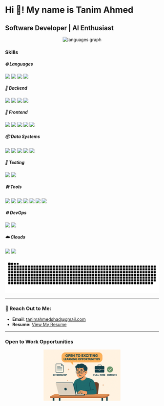 # Hi 👋! My name is Tanim Ahmed


## Software Developer | AI Enthusiast 



<div align="center">
  <img src="https://github-readme-stats.vercel.app/api/top-langs?username=OG-Tanim&locale=en&hide_title=false&layout=compact&card_width=320&langs_count=5&theme=dracula&hide_border=false" height="150" alt="languages graph"  />
</div>

<h3> Skills </h3>

<div align="left">

  <h5>🌐 Languages</h5>
  <img src="https://img.shields.io/badge/javascript-%23323330.svg?style=for-the-badge&logo=javascript&logoColor=%23F7DF1E" />
  <img src="https://img.shields.io/badge/-TypeScript-blue?style=for-the-badge&logo=typescript" />
  <img src="https://img.shields.io/badge/-Python-white?style=for-the-badge&logo=python" />
  <img src="https://img.shields.io/badge/-Bash-black?style=for-the-badge&logo=gnubash" />

  <h5>🧠 Backend</h5>
  <img src="https://img.shields.io/badge/-Node.js-green?style=for-the-badge&logo=node.js" />
  <img src="https://img.shields.io/badge/-Express.js-lightgrey?style=for-the-badge&logo=express" />
  <img src="https://img.shields.io/badge/-Flask-black?style=for-the-badge&logo=flask" />
  <img src="https://img.shields.io/badge/-JWT-white?style=for-the-badge&logo=json-web-tokens" />

  <h5>🎨 Frontend</h5>
  <img src="https://img.shields.io/badge/-React-blue?style=for-the-badge&logo=react" />
  <img src="https://img.shields.io/badge/-Vue.js-green?style=for-the-badge&logo=vue.js" />
  <img src="https://img.shields.io/badge/-Tailwind_CSS-lightblue?style=for-the-badge&logo=tailwind-css" />
  <img src="https://img.shields.io/badge/-Material_UI-darkblue?style=for-the-badge&logo=mui" />
  <img src="https://img.shields.io/badge/-Next.js-black?style=for-the-badge&logo=next.js" />

  <h5>📦 Data Systems</h5>
  <img src="https://img.shields.io/badge/-MongoDB-green?style=for-the-badge&logo=mongodb" />
  <img src="https://img.shields.io/badge/-Mongoose-orange?style=for-the-badge&logo=mongoose" />
  <img src="https://img.shields.io/badge/-PostgreSQL-blue?style=for-the-badge&logo=postgresql" />
  <img src="https://img.shields.io/badge/-MySQL-blue?style=for-the-badge&logo=mysql" />
  <img src="https://img.shields.io/badge/-Firebase-orange?style=for-the-badge&logo=firebase" />

  <h5>🧪 Testing</h5>
  <img src="https://img.shields.io/badge/-Testcontainer-darkblue?style=for-the-badge&logo=testcontainers" />
  <img src="https://img.shields.io/badge/-Testify-orange?style=for-the-badge&logo=testify" />

  <h5>🛠️ Tools</h5>
  <img src="https://img.shields.io/badge/-Git-orange?style=for-the-badge&logo=git" />
  <img src="https://img.shields.io/badge/-Docker-blue?style=for-the-badge&logo=docker" />
  <img src="https://img.shields.io/badge/-Kubernetes-lightblue?style=for-the-badge&logo=kubernetes" />
  <img src="https://img.shields.io/badge/-HashiCorp_Vault-black?style=for-the-badge&logo=vault" />
  <img src="https://img.shields.io/badge/-Axios-darkblue?style=for-the-badge&logo=axios" />
  <img src="https://img.shields.io/badge/-Stripe-purple?style=for-the-badge&logo=stripe" />
  <img src="https://img.shields.io/badge/-CORS-lightgrey?style=for-the-badge&logo=cors" />

  <h5>⚙️ DevOps</h5>
  <img src="https://img.shields.io/badge/-Terraform-5c4ee5?style=for-the-badge&logo=terraform" />
  <img src="https://img.shields.io/badge/-GitHub_Workflow-black?style=for-the-badge&logo=githubactions" />

  <h5>☁️ Clouds</h5>
  <img src="https://img.shields.io/badge/-Azure_Cloud_Service-lightblue?style=for-the-badge&logo=microsoftazure" />
  <img src="https://img.shields.io/badge/-Azure_Kubernetes_Service-blue?style=for-the-badge&logo=azurekubernetesservice" />

</div>

<br clear="both">

<div align="center">
    <img src="https://raw.githubusercontent.com/platane/snk/output/github-contribution-grid-snake-dark.svg" alt="Profile Image" />
  </div>

---

### 📮 Reach Out to Me: 
- **Email**: [tanimahmedshad@gmail.com](mailto:tanimahmedshad@gmail.com)
- **Resume:** [View My Resume](https://drive.google.com/file/d/1ctlgsEO8ujZ_wtcXsZFgEseZi8vbFuT7/view?usp=drive_link)

---

<h3>Open to Work Opportunities</h3>
<div align="center">
    <img style= "width: 50%;" src="https://github.com/OG-Tanim/OG-Tanim/blob/c33c82c22414f899744737c8a8cfe08b2ce591d6/bc44aec1-8dec-4eac-b8d3-50c3531a58fc%20(1).png" alt="Generated Image" />
  </div>




